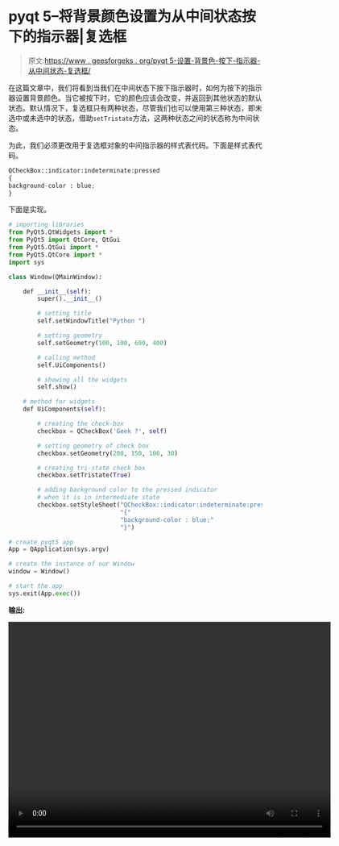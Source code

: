 # pyqt 5–将背景颜色设置为从中间状态按下的指示器|复选框

> 原文:[https://www . geesforgeks . org/pyqt 5-设置-背景色-按下-指示器-从中间状态-复选框/](https://www.geeksforgeeks.org/pyqt5-setting-background-color-to-pressed-indicator-from-intermediate-state-check-box/)

在这篇文章中，我们将看到当我们在中间状态下按下指示器时，如何为按下的指示器设置背景颜色。当它被按下时，它的颜色应该会改变，并返回到其他状态的默认状态。默认情况下，复选框只有两种状态，尽管我们也可以使用第三种状态，即未选中或未选中的状态，借助`setTristate`方法，这两种状态之间的状态称为中间状态。

为此，我们必须更改用于复选框对象的中间指示器的样式表代码。下面是样式表代码。

```py
QCheckBox::indicator:indeterminate:pressed
{
background-color : blue;
}

```

下面是实现。

```py
# importing libraries
from PyQt5.QtWidgets import * 
from PyQt5 import QtCore, QtGui
from PyQt5.QtGui import * 
from PyQt5.QtCore import * 
import sys

class Window(QMainWindow):

    def __init__(self):
        super().__init__()

        # setting title
        self.setWindowTitle("Python ")

        # setting geometry
        self.setGeometry(100, 100, 600, 400)

        # calling method
        self.UiComponents()

        # showing all the widgets
        self.show()

    # method for widgets
    def UiComponents(self):

        # creating the check-box
        checkbox = QCheckBox('Geek ?', self)

        # setting geometry of check box
        checkbox.setGeometry(200, 150, 100, 30)

        # creating tri-state check box
        checkbox.setTristate(True)

        # adding background color to the pressed indicator
        # when it is in intermediate state
        checkbox.setStyleSheet("QCheckBox::indicator:indeterminate:pressed"
                               "{"
                               "background-color : blue;"
                               "}")

# create pyqt5 app
App = QApplication(sys.argv)

# create the instance of our Window
window = Window()

# start the app
sys.exit(App.exec())
```

**输出:**

<video class="wp-video-shortcode" id="video-392049-1" width="640" height="428" preload="metadata" controls=""><source type="video/mp4" src="https://media.geeksforgeeks.org/wp-content/uploads/20200329202159/Python-29-03-2020-20_19_57.mp4?_=1">[https://media.geeksforgeeks.org/wp-content/uploads/20200329202159/Python-29-03-2020-20_19_57.mp4](https://media.geeksforgeeks.org/wp-content/uploads/20200329202159/Python-29-03-2020-20_19_57.mp4)</video>